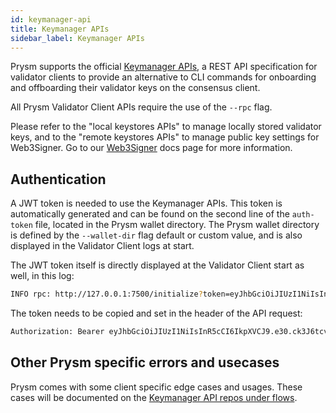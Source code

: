 ```yaml
---
id: keymanager-api
title: Keymanager APIs
sidebar_label: Keymanager APIs
---
```


Prysm supports the official [Keymanager APIs](https://github.com/ethereum/keymanager-APIs), a REST API specification for validator clients to provide an alternative to CLI commands for onboarding and offboarding their validator keys on the consensus client. 

All Prysm Validator Client APIs require the use of the `--rpc` flag. 

Please refer to the "local keystores APIs" to manage locally stored validator keys, and to the "remote keystores APIs" to manage public key settings for Web3Signer.
Go to our [Web3Signer](/manage-wallet/use-web3signer.md) docs page for more information.

## Authentication
A JWT token is needed to use the Keymanager APIs. This token is automatically generated and can be found on the second line of the `auth-token` file, located in the Prysm wallet directory. The Prysm wallet directory is defined by the `--wallet-dir` flag default or custom value, and is also displayed in the Validator Client logs at start.

The JWT token itself is directly displayed at the Validator Client start as well, in this log:

```sh
INFO rpc: http://127.0.0.1:7500/initialize?token=eyJhbGciOiJIUzI1NiIsInR5cCI6IkpXVCJ9.e30.ck3J6tcvHcI74IiFjyJqcBH-MmNAq-fMr0ncyZkGvFM
```

The token needs to be copied and set in the header of the API request:

```sh
Authorization: Bearer eyJhbGciOiJIUzI1NiIsInR5cCI6IkpXVCJ9.e30.ck3J6tcvHcI74IiFjyJqcBH-MmNAq-fMr0ncyZkGvFM
```


## Other Prysm specific errors and usecases

Prysm comes with some client specific edge cases and usages. These cases will be documented on the [Keymanager API repos under flows](https://github.com/ethereum/keymanager-APIs/tree/master/flows/client-specific/prysm).


